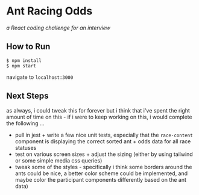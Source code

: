 # Ant Racing Odds

_a React coding challenge for an interview_

## How to Run
```
$ npm install
$ npm start
```
navigate to `localhost:3000`

## Next Steps
as always, i could tweak this for forever but i think that i've spent the right amount of time on this - if i were to keep working on this, i would complete the following ...  
* pull in jest + write a few nice unit tests, especially that the `race-content` component is displaying the correct sorted ant + odds data for all race statuses
* test on various screen sizes + adjust the sizing (either by using tailwind or some simple media css queries)
* tweak some of the styles - specifically i think some borders around the ants could be nice, a better color scheme could be implemented, and maybe color the participant components differently based on the ant data)